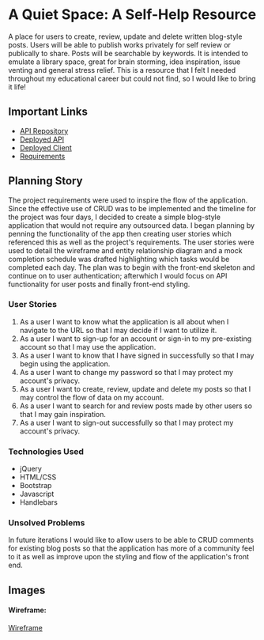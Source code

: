 # A Quiet Space: A Self-Help Resource

A place for users to create, review, update and delete written blog-style posts. Users will be able to publish works privately for self review or publically to share. Posts will be searchable by keywords. It is intended to emulate a library space, great for brain storming, idea inspiration, issue venting and general stress relief. This is a resource that I felt I needed throughout my educational career but could not find, so I would like to bring it life!

## Important Links

- [API Repository](https://github.com/HarlemHubLive/A-Quiet-Space-api)
- [Deployed API](https://harlemhublive.github.io/A-Quiet-Place-api/)
- [Deployed Client](https://harlemhublive.github.io/A-Quiet-Place-client/)
- [Requirements](https://docs.google.com/document/d/15s8rVgkyDFwYi1Fb26WrWVJZu8ImeXLNJki4ELyH8LY/edit?usp=sharing)

## Planning Story

The project requirements were used to inspire the flow of the application. Since the effective use of CRUD was to be implemented and the timeline for the project was four days, I decided to create a simple blog-style application that would not require any outsourced data. I began planning by penning the functionality of the app then creating user stories which referenced this as well as the project's requirements. The user stories were used to detail the wireframe and entity relationship diagram and a mock completion schedule was drafted highlighting which tasks would be completed each day. The plan was to begin with the front-end skeleton and continue on to user authentication; afterwhich I would focus on API functionality for user posts and finally front-end styling.

### User Stories

1. As a user I want to know what the application is all about when I navigate to the URL so that I may decide if I want to utilize it.
2. As a user I want to sign-up for an account or sign-in to my pre-existing account so that I may use the application.
3. As a user I want to know that I have signed in successfully so that I may begin using the application.
4. As a user I want to change my password so that I may protect my account's privacy.
5. As a user I want to create, review, update and delete my posts so that I may control the flow of data on my account.
6. As a user I want to search for and review posts made by other users so that I may gain inspiration.
7. As a user I want to sign-out successfully so that I may protect my account's privacy.

### Technologies Used

- jQuery
- HTML/CSS
- Bootstrap
- Javascript
- Handlebars

### Unsolved Problems

In future iterations I would like to allow users to be able to CRUD comments for existing blog posts so that the application has more of a community feel to it as well as improve upon the styling and flow of the application's front end.

## Images

#### Wireframe:
[Wireframe](https://imgur.com/2tUGkTe)
